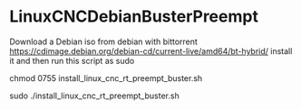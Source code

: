 # LinuxCNCDebianBusterPreempt
Download a Debian iso from debian with bittorrent 
https://cdimage.debian.org/debian-cd/current-live/amd64/bt-hybrid/
install it and then run this script as sudo

chmod 0755 install_linux_cnc_rt_preempt_buster.sh

sudo ./install_linux_cnc_rt_preempt_buster.sh
